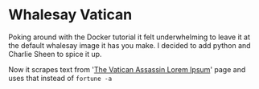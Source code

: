 # Whalesay Vatican

Poking around with the Docker tutorial it felt underwhelming to leave it at the default whalesay image it has you make.  I decided to add python and Charlie Sheen to spice it up.

Now it scrapes text from '[The Vatican Assassin Lorem Ipsum](http://vaticanassass.in)' page and uses that instead of ```fortune -a```

